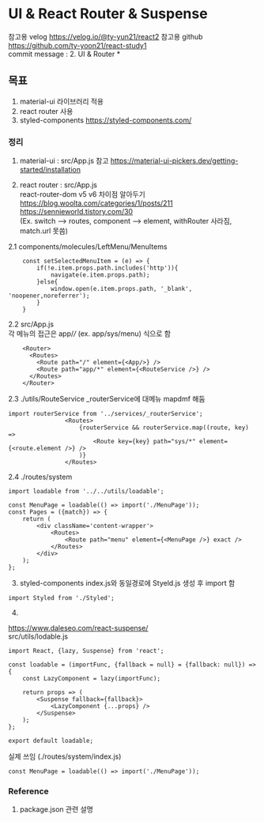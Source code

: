 # UI & React Router & Suspense

참고용 velog
https://velog.io/@ty-yun21/react2
참고용 github
https://github.com/ty-yoon21/react-study1  
commit message : 2. UI & Router *

## 목표
1. material-ui 라이브러리 적용
2. react router 사용
3. styled-components
https://styled-components.com/

### 정리
1. material-ui : src/App.js 참고
https://material-ui-pickers.dev/getting-started/installation  

2. react router : src/App.js  
react-router-dom v5 v6 차이점 알아두기  
https://blog.woolta.com/categories/1/posts/211  
https://sennieworld.tistory.com/30  
(Ex. switch --> routes, component --> element, withRouter 사라짐, match.url 못씀)  

2.1 components/molecules/LeftMenu/MenuItems
```
    const setSelectedMenuItem = (e) => {   
        if(!e.item.props.path.includes('http')){            
            navigate(e.item.props.path);
        }else{
            window.open(e.item.props.path, '_blank', 'noopener,noreferrer');
        }
    }
```

2.2 src/App.js  
각 메뉴의 접근은 app/*/* (ex. app/sys/menu) 식으로 함
```
    <Router>
      <Routes>
        <Route path="/" element={<App/>} />
        <Route path="app/*" element={<RouteService />} />
      </Routes>
    </Router>
```

2.3 ./utils/RouteService
_routerService에 대메뉴 mapdmf 해둠
```
import routerService from '../services/_routerService';
                <Routes>
                    {routerService && routerService.map((route, key) => 
                        <Route key={key} path="sys/*" element={<route.element />} />
                    )}
                </Routes>
```

2.4 ./routes/system

```
import loadable from '../../utils/loadable';

const MenuPage = loadable(() => import('./MenuPage'));
const Pages = ({match}) => {    
    return (
        <div className='content-wrapper'>
            <Routes>                
                <Route path="menu" element={<MenuPage />} exact />
            </Routes>
        </div>
    );
};
```

3. styled-components
index.js와 동일경로에 Styeld.js 생성 후 import 함
```
import Styled from './Styled';
```


4. <Suspense>
https://www.daleseo.com/react-suspense/  
src/utils/lodable.js 
```
import React, {lazy, Suspense} from 'react';

const loadable = (importFunc, {fallback = null} = {fallback: null}) => {
    const LazyComponent = lazy(importFunc);

    return props => (
        <Suspense fallback={fallback}>
            <LazyComponent {...props} />
        </Suspense>
    );
};

export default loadable;
```

실제 쓰임 (./routes/system/index.js)
```
const MenuPage = loadable(() => import('./MenuPage'));
```

### Reference
1. package.json 관련 설명